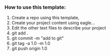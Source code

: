 ### How to use this template:

  1. Create a repo using this template, 
  2. Create your project content using eagle...
  3. Edit the other text files to describe your project
  4. git add .
  5. git commit -m "add to git"
  6. git tag -a 1.0 -m 1.0
  7. git push origin 1.0
  

